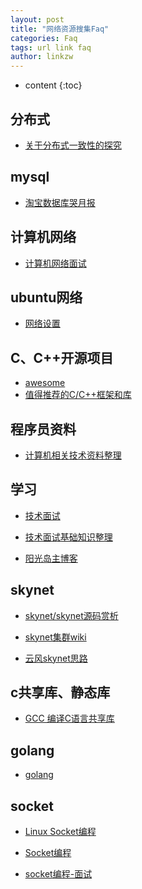 ```yaml
---
layout: post
title: "网络资源搜集Faq"
categories: Faq
tags: url link faq
author: linkzw
---
```


* content
{:toc}


## 分布式

* [关于分布式一致性的探究](http://www.hollischuang.com/archives/663)



## mysql

* [淘宝数据库哭月报](http://mysql.taobao.org/monthly/)

## 计算机网络

* [计算机网络面试](http://www.cnblogs.com/zyf-zhaoyafei/p/4716297.html)

## ubuntu网络

* [网络设置](http://wiki.ubuntu.org.cn/UbuntuManual:%E7%BD%91%E7%BB%9C%E8%AE%BE%E7%BD%AE#.E7.AC.AC_10_.E7.AB.A0_-_.E7.BD.91.E7.BB.9C.E8.AE.BE.E7.BD.AE)



## C、C++开源项目

* [awesome](https://github.com/jobbole/awesome-c-cn)
* [值得推荐的C/C++框架和库](https://www.ezlippi.com/blog/2014/12/c-open-project.html)


## 程序员资料

* [计算机相关技术资料整理](https://github.com/EZLippi/practical-programming-books)


## 学习

* [技术面试](https://github.com/CyC2018/InterviewNotes)

* [技术面试基础知识整理](https://github.com/CyC2018/Interview-Notebook)

* [阳光岛主博客](https://blog.csdn.net/ithomer)

## skynet

* [skynet/skynet源码赏析](https://manistein.github.io/blog/post/server/skynet/skynet%E6%BA%90%E7%A0%81%E8%B5%8F%E6%9E%90/)

* [skynet集群wiki](https://github.com/cloudwu/skynet/wiki/Cluster)

* [云风skynet思路](https://blog.codingnow.com/2017/03/skynet_cluster.html)

## c共享库、静态库

* [GCC 编译C语言共享库](http://www.cnblogs.com/ifantastic/p/3526237.html#3912775)

## golang

* [golang](https://tour.golang.org/welcome/1)
 
## socket

* [Linux Socket编程](http://www.cnblogs.com/skynet/archive/2010/12/12/1903949.html)

* [Socket编程](http://goodcandle.cnblogs.com/archive/2005/12/10/294652.aspx)

* [socket编程-面试](https://hit-alibaba.github.io/interview/basic/network/Socket-Programming-Basic.html)
